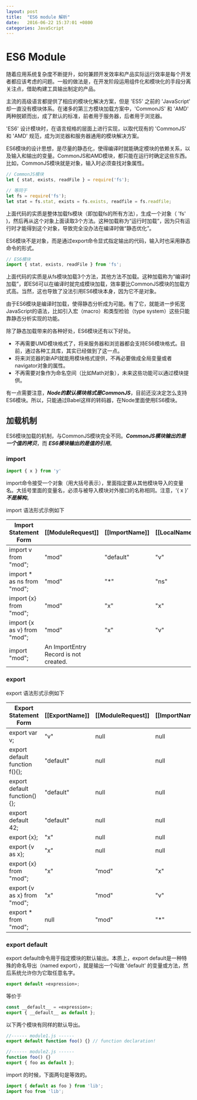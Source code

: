 ```yaml
---
layout: post
title:  "ES6 module 解析"
date:   2016-06-22 15:37:01 +0800
categories: JavaScript
---
```


# ES6 Module

随着应用系统复杂度不断提升，如何兼顾开发效率和产品实际运行效率是每个开发者都应该考虑的问题。一般的做法是，在开发阶段运用组件化和模块化的手段分离关注点，借助构建工具输出制定的产品。

主流的高级语言都提供了相应的模块化解决方案，但是 'ES5' 之前的 'JavaScript' 却一直没有模块体系。在诸多的第三方模块加载方案中，'CommonJS' 和 'AMD' 两种脱颖而出，成了默认的标准，前者用于服务器，后者用于浏览器。

'ES6' 设计模块时，在语言规格的层面上进行实现，以取代现有的 'CommonJS' 和 'AMD' 规范，成为浏览器和服务器通用的模块解决方案。

ES6模块的设计思想，是尽量的静态化，使得编译时就能确定模块的依赖关系，以及输入和输出的变量。CommonJS和AMD模块，都只能在运行时确定这些东西。比如，CommonJS模块就是对象，输入时必须查找对象属性。

```js
// CommonJS模块
let { stat, exists, readFile } = require('fs');

// 等同于
let fs = require('fs');
let stat = fs.stat, exists = fs.exists, readfile = fs.readfile;
```

上面代码的实质是整体加载fs模块（即加载fs的所有方法），生成一个对象（ 'fs' )，然后再从这个对象上面读取3个方法。这种加载称为“运行时加载”，因为只有运行时才能得到这个对象，导致完全没办法在编译时做“静态优化”。

ES6模块不是对象，而是通过export命令显式指定输出的代码，输入时也采用静态命令的形式。

```js
// ES6模块
import { stat, exists, readFile } from 'fs';
```

上面代码的实质是从fs模块加载3个方法，其他方法不加载。这种加载称为“编译时加载”，即ES6可以在编译时就完成模块加载，效率要比CommonJS模块的加载方式高。当然，这也导致了没法引用ES6模块本身，因为它不是对象。

由于ES6模块是编译时加载，使得静态分析成为可能。有了它，就能进一步拓宽JavaScript的语法，比如引入宏（macro）和类型检验（type system）这些只能靠静态分析实现的功能。

除了静态加载带来的各种好处，ES6模块还有以下好处。

- 不再需要UMD模块格式了，将来服务器和浏览器都会支持ES6模块格式。目前，通过各种工具库，其实已经做到了这一点。
- 将来浏览器的新API就能用模块格式提供，不再必要做成全局变量或者navigator对象的属性。
- 不再需要对象作为命名空间（比如Math对象），未来这些功能可以通过模块提供。

有一点需要注意，***Node的默认模块格式是CommonJS***，目前还没决定怎么支持ES6模块。所以，只能通过Babel这样的转码器，在Node里面使用ES6模块。



## 加载机制

ES6模块加载的机制，与CommonJS模块完全不同。***CommonJS模块输出的是一个值的拷贝***，而 ***ES6模块输出的是值的引用***。


### import

```js
import { x } from 'y'
```

import命令接受一个对象（用大括号表示），里面指定要从其他模块导入的变量名。大括号里面的变量名，必须与被导入模块对外接口的名称相同。注意，‘{ x }’ ***不是解构***。

import 语法形式示例如下

Import Statement Form       | [[ModuleRequest]] | [[ImportName]] | [[LocalName]]
--------------------------- | ----------------- | -------------- | -------------
import v from "mod";        | "mod"             | "default"      | "v"
import * as ns from "mod";  | "mod"             | "\*"           | "ns"
import {x} from "mod";      | "mod"             | "x"            | "x"
import {x as v} from "mod"; | "mod"             | "x"            | "v"
import "mod";               | An ImportEntry Record is not created.           ||

### export

export 语法形式示例如下

Export Statement Form          | [[ExportName]] | [[ModuleRequest]] | [[ImportName]] | [[LocalName]]
------------------------------ | -------------- | ----------------- | -------------- | -------------
export var v;                  | "v"            | null              | null           | "v"
export default function f(){}; | "default"      | null              | null           | "f"
export default function(){};   | "default"      | null              | null           | "*default*"
export default 42;             | "default"      | null              | null           | "*default*"
export {x};                    | "x"            | null              | null           | "x"
export {v as x};               | "x"            | null              | null           | "v"
export {x} from "mod";         | "x"            | "mod"             | "x"            | null
export {v as x} from "mod";    | "x"            | "mod"             | "v"            | null
export * from "mod";           | null           | "mod"             | "\*"           | null


### export default

export default命令用于指定模块的默认输出。本质上，export default是一种特殊的命名导出（named export），就是输出一个叫做 'default' 的变量或方法，然后系统允许你为它取任意名字。

```js
export default «expression»;
```

等价于

```js
const __default__ = «expression»;
export { __default__ as default };
```

以下两个模块有同样的默认导出。

```js
//------ module1.js ------
export default function foo() {} // function declaration!

//------ module2.js ------
function foo() {}
export { foo as default };
```

import 的时候，下面两句是等效的。

```js
import { default as foo } from 'lib';
import foo from 'lib';
```
